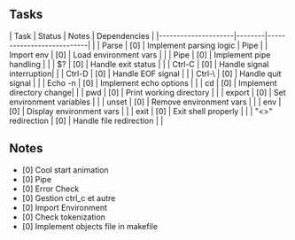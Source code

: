## Tasks

| Task                | Status | Notes                     | Dependencies		|
|---------------------|--------|---------------------------|					|
| Parse               | [0]    | Implement parsing logic   |	Pipe			|
| Import env          | [0]    | Load environment vars     |					|
| Pipe                | [0]    | Implement pipe handling   |					|
| $?                  | [0]    | Handle exit status        |					|
| Ctrl-C              | [0]    | Handle signal interruption|					|
| Ctrl-D              | [0]    | Handle EOF signal         |					|
| Ctrl-\              | [0]    | Handle quit signal        |					|
| Echo -n             | [0]    | Implement echo options    |					|
| cd                  | [0]    | Implement directory change|					|
| pwd                 | [0]    | Print working directory   |					|
| export              | [0]    | Set environment variables |					|
| unset               | [0]    | Remove environment vars   |					|
| env                 | [0]    | Display environment vars  |					|
| exit                | [0]    | Exit shell properly       |					|
| "<>" redirection    | [0]    | Handle file redirection   | 					|

## Notes

- [0] Cool start animation
- [0] Pipe
- [0] Error Check
- [0] Gestion ctrl_c et autre
- [0] Import Environment
- [0] Check tokenization
- [0] Implement objects file in makefile
